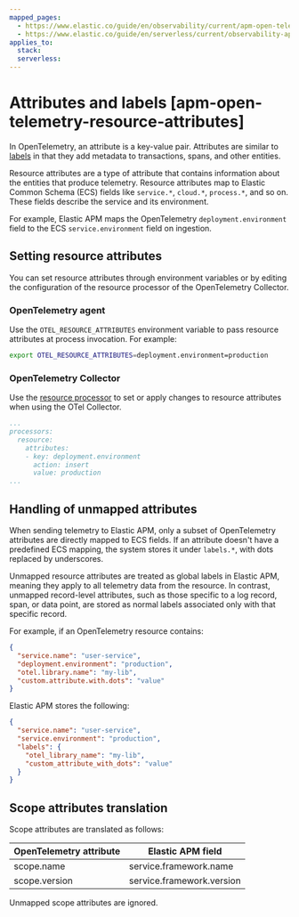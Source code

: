 ```yaml
---
mapped_pages:
  - https://www.elastic.co/guide/en/observability/current/apm-open-telemetry-resource-attributes.html
  - https://www.elastic.co/guide/en/serverless/current/observability-apm-agents-opentelemetry-resource-attributes.html
applies_to:
  stack:
  serverless:
---
```


# Attributes and labels [apm-open-telemetry-resource-attributes]

In OpenTelemetry, an attribute is a key-value pair. Attributes are similar to [labels](/solutions/observability/apm/metadata.md#apm-data-model-labels) in that they add metadata to transactions, spans, and other entities.

Resource attributes are a type of attribute that contains information about the entities that produce telemetry. Resource attributes map to Elastic Common Schema (ECS) fields like `service.*`, `cloud.*`, `process.*`, and so on. These fields describe the service and its environment.

For example, Elastic APM maps the OpenTelemetry `deployment.environment` field to the ECS `service.environment` field on ingestion.

## Setting resource attributes

You can set resource attributes through environment variables or by editing the configuration of the resource processor of the OpenTelemetry Collector.

### OpenTelemetry agent

Use the `OTEL_RESOURCE_ATTRIBUTES` environment variable to pass resource attributes at process invocation. For example:

```bash
export OTEL_RESOURCE_ATTRIBUTES=deployment.environment=production
```

### OpenTelemetry Collector

Use the [resource processor](https://github.com/open-telemetry/opentelemetry-collector-contrib/tree/main/processor/resourceprocessor) to set or apply changes to resource attributes when using the OTel Collector.

```yaml
...
processors:
  resource:
    attributes:
    - key: deployment.environment
      action: insert
      value: production
...
```

## Handling of unmapped attributes

When sending telemetry to Elastic APM, only a subset of OpenTelemetry attributes are directly mapped to ECS fields. If an attribute doesn't have a predefined ECS mapping, the system stores it under `labels.*`, with dots replaced by underscores.

Unmapped resource attributes are treated as global labels in Elastic APM, meaning they apply to all telemetry data from the resource. In contrast, unmapped record-level attributes, such as those specific to a log record, span, or data point, are stored as normal labels associated only with that specific record.

For example, if an OpenTelemetry resource contains:

```json
{
  "service.name": "user-service",
  "deployment.environment": "production",
  "otel.library.name": "my-lib",
  "custom.attribute.with.dots": "value"
}
```

Elastic APM stores the following:

```json
{
  "service.name": "user-service",
  "service.environment": "production",
  "labels": {
    "otel_library_name": "my-lib",
    "custom_attribute_with_dots": "value"
  }
}
```

## Scope attributes translation

Scope attributes are translated as follows:

| OpenTelemetry attribute | Elastic APM field |
|-------------------------|-------------------|
| scope.name | service.framework.name |
| scope.version | service.framework.version |

Unmapped scope attributes are ignored.